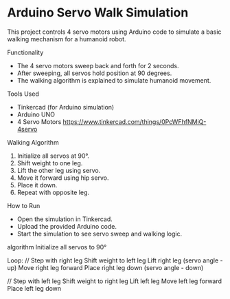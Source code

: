 # Arduino Servo Walk Simulation

This project controls 4 servo motors using Arduino code to simulate a basic walking mechanism for a humanoid robot.

 Functionality
- The 4 servo motors sweep back and forth for 2 seconds.
- After sweeping, all servos hold position at 90 degrees.
- The walking algorithm is explained to simulate humanoid movement.

 Tools Used
- Tinkercad (for Arduino simulation)
- Arduino UNO
- 4 Servo Motors
https://www.tinkercad.com/things/0PcWFhfNMiQ-4servo

 Walking Algorithm
1. Initialize all servos at 90°.
2. Shift weight to one leg.
3. Lift the other leg using servo.
4. Move it forward using hip servo.
5. Place it down.
6. Repeat with opposite leg.

 How to Run
- Open the simulation in Tinkercad.
- Upload the provided Arduino code.
- Start the simulation to see servo sweep and walking logic.
  
algorithm
Initialize all servos to 90°

Loop:
  // Step with right leg
  Shift weight to left leg
  Lift right leg (servo angle - up)
  Move right leg forward
  Place right leg down (servo angle - down)
  
  // Step with left leg
  Shift weight to right leg
  Lift left leg
  Move left leg forward
  Place left leg down
 
